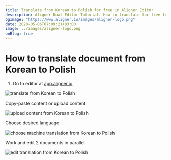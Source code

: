 ```yaml
---
title: Translate from Korean to Polish for free in Aligner Editor
description: Aligner Dual Editor Tutorial. How to translate for free from Korean to Polish. Aligner is multilingual document management platform. 
ogImage: "https://www.aligner.io/images/aligner-logo.png"
date: 2020-05-06T07:09:21+03:00
image: ../images/aligner-logo.png
onBlog: true
---
```


# How to translate document from Korean to Polish

1. Go to editor at [app.aligner.io](https://app.aligner.io "Aligner App web page")

![translate from Korean to Polish](../aligner-blank-editor.png "translate from Korean to Polish")

Copy-paste content or upload content

![upload content from Korean to Polish](../aligner-uploaded-document.png "upload content from Korean to Polish")

Choose desired language

![choose machine translation from Korean to Polish](../aligner-language-dropdown.png "choose machine translation from Korean to Polish")

Work and edit 2 documents in parallel

![edit translation from Korean to Polish](../aligner-double-sitded-editor.png "edit translation from Korean to Polish")

